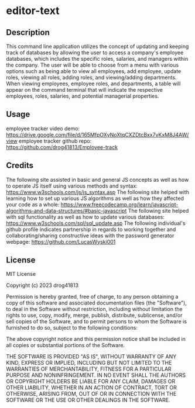 # editor-text

## Description
This command line application utilizes the concept of updating and keeping track of databases by allowing the user to access a company's employee databases, which includes the specific roles, salaries, and managers within the company. The user will be able to choose from a menu with various options such as being able to view all employees, add employee, update roles, viewing all roles, adding roles, and viewing/adding departments. When viewing employees, employee roles, and departments, a table will appear on the command terminal that will indicate the respective employees, roles, salaries, and potential managerial properties. 

## Usage 
employee tracker video demo: https://drive.google.com/file/d/165MfpOXyNoXtqCXZDtcBxx7vKxM8J4AW/view
employee tracker github repo: https://github.com/drog41813/Employee-track



## Credits
The following site assisted in basic and general JS concepts as well as how to operate JS itself using various methods and syntax: https://www.w3schools.com/js/js_syntax.asp
The following site helped with learning how to set up various JS algorithms as well as how they affected your code as a whole: https://www.freecodecamp.org/learn/javascript-algorithms-and-data-structures/#basic-javascript
The following site helped with sql functionality as well as how to update various databases: https://www.w3schools.com/sql/sql_update.asp
The following individual's github profile indicates partnership in regards to working together and collaborating/sharing constructive ideas with the password generator webpage: https://github.com/LucasWyski001



## License
MIT License

Copyright (c) 2023 drog41813

Permission is hereby granted, free of charge, to any person obtaining a copy
of this software and associated documentation files (the "Software"), to deal
in the Software without restriction, including without limitation the rights
to use, copy, modify, merge, publish, distribute, sublicense, and/or sell
copies of the Software, and to permit persons to whom the Software is
furnished to do so, subject to the following conditions:

The above copyright notice and this permission notice shall be included in all
copies or substantial portions of the Software.

THE SOFTWARE IS PROVIDED "AS IS", WITHOUT WARRANTY OF ANY KIND, EXPRESS OR
IMPLIED, INCLUDING BUT NOT LIMITED TO THE WARRANTIES OF MERCHANTABILITY,
FITNESS FOR A PARTICULAR PURPOSE AND NONINFRINGEMENT. IN NO EVENT SHALL THE
AUTHORS OR COPYRIGHT HOLDERS BE LIABLE FOR ANY CLAIM, DAMAGES OR OTHER
LIABILITY, WHETHER IN AN ACTION OF CONTRACT, TORT OR OTHERWISE, ARISING FROM,
OUT OF OR IN CONNECTION WITH THE SOFTWARE OR THE USE OR OTHER DEALINGS IN THE
SOFTWARE.